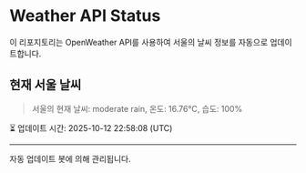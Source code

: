 
# Weather API Status

이 리포지토리는 OpenWeather API를 사용하여 서울의 날씨 정보를 자동으로 업데이트합니다.

## 현재 서울 날씨
> 서울의 현재 날씨: moderate rain, 온도: 16.76°C, 습도: 100%

⏳ 업데이트 시간: 2025-10-12 22:58:08 (UTC)

---
자동 업데이트 봇에 의해 관리됩니다.
